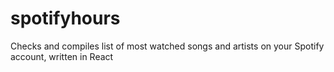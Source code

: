 # spotifyhours

Checks and compiles list of most watched songs and artists on your Spotify account, written in React
